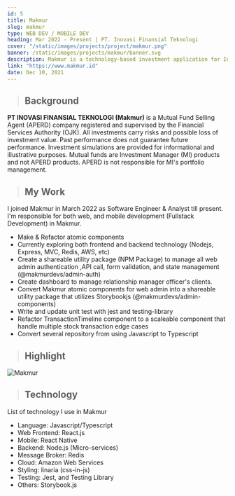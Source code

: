 ```yaml
---
id: 5
title: Makmur
slug: makmur
type: WEB DEV / MOBILE DEV
heading: Mar 2022 - Present | PT. Inovasi Finansial Teknologi
cover: "/static/images/projects/project/makmur.png"
banner: /static/images/projects/makmur/banner.svg
description: Makmur is a technology-based investment application for Indonesian.
link: "https://www.makmur.id"
date: Dec 10, 2021
---
```


> ## Background

**PT INOVASI FINANSIAL TEKNOLOGI (Makmur)** is a Mutual Fund Selling Agent (APERD) company registered and supervised by the Financial Services Authority (OJK). All investments carry risks and possible loss of investment value. Past performance does not guarantee future performance. Investment simulations are provided for informational and illustrative purposes. Mutual funds are Investment Manager (MI) products and not APERD products. APERD is not responsible for MI's portfolio management.

> ## My Work

I joined Makmur in March 2022 as Software Engineer & Analyst till present. I'm responsible for both web, and mobile development (Fullstack Development) in Makmur.

- Make & Refactor atomic components
- Currently exploring both frontend and backend technology (Nodejs, Express, MVC, Redis, AWS, etc)
- Create a shareable utility package (NPM Package) to manage all web admin authentication ,API call, form validation, and state management (@makmurdevs/admin-auth)
- Create dashboard to manage relationship manager officer's clients.
- Convert Makmur atomic components for web admin into a shareable utility package that utilizes Storybookjs (@makmurdevs/admin-components)
- Write and update unit test with jest and testing-library
- Refactor TransactionTimeline component to a scaleable component that handle multiple stock transaction edge cases
- Convert several repository from using Javascript to Typescript

> ## Highlight

![Makmur](/static/images/projects/makmur/works.svg)

> ## Technology

List of technology I use in Makmur

- Language: Javascript/Typescript
- Web Frontend: React.js
- Mobile: React Native
- Backend: Node.js (Micro-services)
- Message Broker: Redis
- Cloud: Amazon Web Services
- Styling: linaria (css-in-js)
- Testing: Jest, and Testing Library
- Others: Storybook.js
